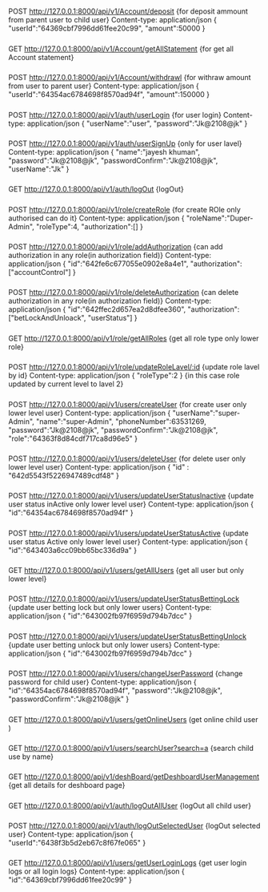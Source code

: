 #####
POST http://127.0.0.1:8000/api/v1/Account/deposit {for deposit ammount from parent user to child user}
Content-type: application/json
{
    "userId":"64369cbf7996dd61fee20c99",
    "amount":50000
}


#####
GET http://127.0.0.1:8000/api/v1/Account/getAllStatement {for get all Account statement}


#####
POST http://127.0.0.1:8000/api/v1/Account/withdrawl {for withraw amount from user to parent user}
Content-type: application/json
{
    "userId":"64354ac6784698f8570ad94f",
    "amount":150000
}

#####
POST http://127.0.0.1:8000/api/v1/auth/userLogin {for user login}
Content-type: application/json
{
    "userName":"user",
    "password":"Jk@2108@jk"
}

#####
POST http://127.0.0.1:8000/api/v1/auth/userSignUp {only for user lavel}
Content-type: application/json
{
    "name":"jayesh khuman",
    "password":"Jk@2108@jk",
    "passwordConfirm":"Jk@2108@jk",
    "userName":"Jk"
}

#####
GET http://127.0.0.1:8000/api/v1/auth/logOut {logOut}

#####
POST http://127.0.0.1:8000/api/v1/role/createRole {for create ROle only authorised can do it}
Content-type: application/json
{
    "roleName":"Duper-Admin",
    "roleType":4,
    "authorization":[]
}

#####
POST http://127.0.0.1:8000/api/v1/role/addAuthorization {can add authorization in any role(in authorization field)}
Content-type: application/json
{
        "id":"642fe6c677055e0902e8a4e1",
        "authorization":["accountControl"]
}

#####
POST http://127.0.0.1:8000/api/v1/role/deleteAuthorization {can delete authorization in any role(in authorization field)}
Content-type: application/json
{
    "id":"642ffec2d657ea2d8dfee360",
    "authorization":["betLockAndUnloack", "userStatus"]
}

#####
GET http://127.0.0.1:8000/api/v1/role/getAllRoles {get all role type only lower role}

#####
POST http://127.0.0.1:8000/api/v1/role/updateRoleLavel/:id {update role lavel by id} 
Content-type: application/json
{
    "roleType":2
}
{in this case role updated by current level to lavel 2}

#####
POST http://127.0.0.1:8000/api/v1/users/createUser {for create user only lower level user}
Content-type: application/json
{
    "userName":"super-Admin",
    "name":"super-Admin",
    "phoneNumber":63531269,
    "password":"Jk@2108@jk",
    "passwordConfirm":"Jk@2108@jk",
    "role":"64363f8d84cdf717ca8d96e5"
}

#####
POST http://127.0.0.1:8000/api/v1/users/deleteUser {for delete user only lower level user}
Content-type: application/json
{
    "id" : "642d5543f5226947489cdf48"
}

#####
POST http://127.0.0.1:8000/api/v1/users/updateUserStatusInactive {update user status inActive only lower level user}
Content-type: application/json
{
    "id":"64354ac6784698f8570ad94f"
}

#####
POST http://127.0.0.1:8000/api/v1/users/updateUserStatusActive {update user status Active only lower level user}
Content-type: application/json
{
    "id":"643403a6cc09bb65bc336d9a"
}

#####
GET http://127.0.0.1:8000/api/v1/users/getAllUsers {get all user but only lower level}

#####
POST http://127.0.0.1:8000/api/v1/users/updateUserStatusBettingLock {update user betting lock but only lower users}
Content-type: application/json
{
    "id":"643002fb97f6959d794b7dcc"
}

#####
POST http://127.0.0.1:8000/api/v1/users/updateUserStatusBettingUnlock {update user betting unlock but only lower users}
Content-type: application/json
{
    "id":"643002fb97f6959d794b7dcc"
}

#####
POST http://127.0.0.1:8000/api/v1/users/changeUserPassword {change password for child user}
Content-type: application/json
{
    "id":"64354ac6784698f8570ad94f",
    "password":"Jk@2108@jk",
    "passwordConfirm":"Jk@2108@jk"
}

#####
GET http://127.0.0.1:8000/api/v1/users/getOnlineUsers (get online child user )

#####
GET http://127.0.0.1:8000/api/v1/users/searchUser?search=a {search child use by name}

#####
GET http://127.0.0.1:8000/api/v1/deshBoard/getDeshboardUserManagement {get all details for deshboard page}

#####
GET http://127.0.0.1:8000/api/v1/auth/logOutAllUser {logOut all child user}

#####
POST http://127.0.0.1:8000/api/v1/auth/logOutSelectedUser {logOut selected user}
Content-type: application/json
{
    "userId":"6438f3b5d2eb67c8f67fe065"
}

#####
GET http://127.0.0.1:8000/api/v1/users/getUserLoginLogs {get user login logs or all login logs}
Content-type: application/json
{
    "id":"64369cbf7996dd61fee20c99"
}